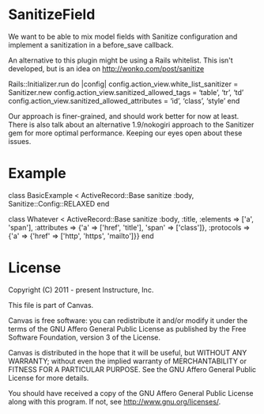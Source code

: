 SanitizeField
=============

We want to be able to mix model fields with Sanitize configuration and
implement a sanitization in a before_save callback.

An alternative to this plugin might be using a Rails whitelist.  This
isn't developed, but is an idea on http://wonko.com/post/sanitize

  Rails::Initializer.run do |config|
    config.action_view.white_list_sanitizer = Sanitizer.new
    config.action_view.sanitized_allowed_tags = ‘table’, ‘tr’, ‘td’
    config.action_view.sanitized_allowed_attributes = ‘id’, ‘class’, ‘style’
  end

Our approach is finer-grained, and should work better for now at least.
There is also talk about an alternative 1.9/nokogiri approach to the
Sanitizer gem for more optimal performance.  Keeping our eyes open
about these issues.

Example
=======

class BasicExample < ActiveRecord::Base
  sanitize :body, Sanitize::Config::RELAXED
end

class Whatever < ActiveRecord::Base
  sanitize :body, :title, :elements => ['a', 'span'],
    :attributes => {'a' => ['href', 'title'], 'span' => ['class']},
    :protocols => {'a' => {'href' => ['http', 'https', 'mailto']}}
end

License
=======

Copyright (C) 2011 - present Instructure, Inc.

This file is part of Canvas.

Canvas is free software: you can redistribute it and/or modify it under
the terms of the GNU Affero General Public License as published by the Free
Software Foundation, version 3 of the License.

Canvas is distributed in the hope that it will be useful, but WITHOUT ANY
WARRANTY; without even the implied warranty of MERCHANTABILITY or FITNESS FOR
A PARTICULAR PURPOSE. See the GNU Affero General Public License for more
details.

You should have received a copy of the GNU Affero General Public License along
with this program. If not, see <http://www.gnu.org/licenses/>.
